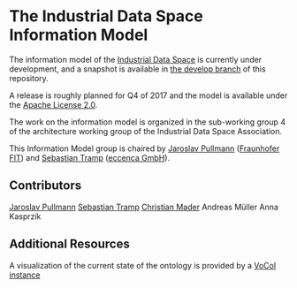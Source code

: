 # The Industrial Data Space Information Model

The information model of the [Industrial Data Space](https://industrialdataspace.org) is currently under development, and a snapshot is available in [the develop branch](https://github.com/IndustrialDataSpace/InformationModel/tree/develop) of this repository.

A release is roughly planned for Q4 of 2017 and the model is available under the [Apache License 2.0](https://github.com/IndustrialDataSpace/InformationModel/blob/master/LICENSE).

The work on the information model is organized in the sub-working group 4 of the architecture working group of the Industrial Data Space Association.

This Information Model group is chaired by [Jaroslav Pullmann](https://github.com/jpullmann) ([Fraunhofer FIT](https://www.fit.fraunhofer.de/)) and [Sebastian Tramp](https://sebastian.tramp.name) ([eccenca GmbH](https://www.eccenca.com)).

## Contributors

[Jaroslav Pullmann](https://github.com/jpullmann)
[Sebastian Tramp](https://sebastian.tramp.name)
[Christian Mader](https://github.com/cmader)
Andreas Müller
Anna Kasprzik

## Additional Resources
A visualization of the current state of the ontology is provided by a [VoCol instance](https://vocol.iais.fraunhofer.de/ids/)